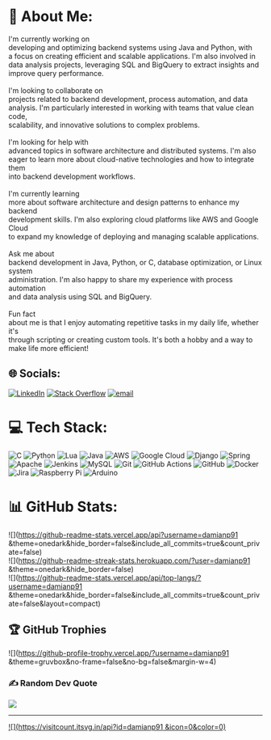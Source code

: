 # 💫 About Me:
I'm currently working on<br>developing and optimizing backend systems using Java and Python, with <br>a focus on creating efficient and scalable applications. I'm also involved in <br>data analysis projects, leveraging SQL and BigQuery to extract insights and <br>improve query performance.<br><br>I'm looking to collaborate on<br>projects related to backend development, process automation, and data <br>analysis. I'm particularly interested in working with teams that value clean code, <br>scalability, and innovative solutions to complex problems.<br><br>I'm looking for help with<br>advanced topics in software architecture and distributed systems. I'm also <br>eager to learn more about cloud-native technologies and how to integrate them <br>into backend development workflows.<br><br>I'm currently learning <br>more about software architecture and design patterns to enhance my backend <br>development skills. I'm also exploring cloud platforms like AWS and Google Cloud <br>to expand my knowledge of deploying and managing scalable applications.<br><br>Ask me about<br>backend development in Java, Python, or C, database optimization, or Linux system<br>administration. I'm also happy to share my experience with process automation <br>and data analysis using SQL and BigQuery.<br><br>Fun fact<br>about me is that I enjoy automating repetitive tasks in my daily life, whether it's <br>through scripting or creating custom tools. It's both a hobby and a way to <br>make life more efficient!


## 🌐 Socials:
[![LinkedIn](https://img.shields.io/badge/LinkedIn-%230077B5.svg?logo=linkedin&logoColor=white)](https://linkedin.com/in/www.linkedin.com/in/damian-posada-) [![Stack Overflow](https://img.shields.io/badge/-Stackoverflow-FE7A16?logo=stack-overflow&logoColor=white)](https://stackoverflow.com/users/https://stackoverflow.com/users/17776834/damian-posada?tab=profile) [![email](https://img.shields.io/badge/Email-D14836?logo=gmail&logoColor=white)](mailto:damianposada82@gmail.com) 

# 💻 Tech Stack:
![C](https://img.shields.io/badge/c-%2300599C.svg?style=for-the-badge&logo=c&logoColor=white) ![Python](https://img.shields.io/badge/python-3670A0?style=for-the-badge&logo=python&logoColor=ffdd54) ![Lua](https://img.shields.io/badge/lua-%232C2D72.svg?style=for-the-badge&logo=lua&logoColor=white) ![Java](https://img.shields.io/badge/java-%23ED8B00.svg?style=for-the-badge&logo=openjdk&logoColor=white) ![AWS](https://img.shields.io/badge/AWS-%23FF9900.svg?style=for-the-badge&logo=amazon-aws&logoColor=white) ![Google Cloud](https://img.shields.io/badge/GoogleCloud-%234285F4.svg?style=for-the-badge&logo=google-cloud&logoColor=white) ![Django](https://img.shields.io/badge/django-%23092E20.svg?style=for-the-badge&logo=django&logoColor=white) ![Spring](https://img.shields.io/badge/spring-%236DB33F.svg?style=for-the-badge&logo=spring&logoColor=white) ![Apache](https://img.shields.io/badge/apache-%23D42029.svg?style=for-the-badge&logo=apache&logoColor=white) ![Jenkins](https://img.shields.io/badge/jenkins-%232C5263.svg?style=for-the-badge&logo=jenkins&logoColor=white) ![MySQL](https://img.shields.io/badge/mysql-4479A1.svg?style=for-the-badge&logo=mysql&logoColor=white) ![Git](https://img.shields.io/badge/git-%23F05033.svg?style=for-the-badge&logo=git&logoColor=white) ![GitHub Actions](https://img.shields.io/badge/github%20actions-%232671E5.svg?style=for-the-badge&logo=githubactions&logoColor=white) ![GitHub](https://img.shields.io/badge/github-%23121011.svg?style=for-the-badge&logo=github&logoColor=white) ![Docker](https://img.shields.io/badge/docker-%230db7ed.svg?style=for-the-badge&logo=docker&logoColor=white) ![Jira](https://img.shields.io/badge/jira-%230A0FFF.svg?style=for-the-badge&logo=jira&logoColor=white) ![Raspberry Pi](https://img.shields.io/badge/-Raspberry_Pi-C51A4A?style=for-the-badge&logo=Raspberry-Pi) ![Arduino](https://img.shields.io/badge/-Arduino-00979D?style=for-the-badge&logo=Arduino&logoColor=white)
# 📊 GitHub Stats:
![](https://github-readme-stats.vercel.app/api?username=damianp91 &theme=onedark&hide_border=false&include_all_commits=true&count_private=false)<br/>
![](https://github-readme-streak-stats.herokuapp.com/?user=damianp91 &theme=onedark&hide_border=false)<br/>
![](https://github-readme-stats.vercel.app/api/top-langs/?username=damianp91 &theme=onedark&hide_border=false&include_all_commits=true&count_private=false&layout=compact)

## 🏆 GitHub Trophies
![](https://github-profile-trophy.vercel.app/?username=damianp91 &theme=gruvbox&no-frame=false&no-bg=false&margin-w=4)

### ✍️ Random Dev Quote
![](https://quotes-github-readme.vercel.app/api?type=vetical&theme=gruvbox)

---
[![](https://visitcount.itsvg.in/api?id=damianp91 &icon=0&color=0)](https://visitcount.itsvg.in)

<!-- Proudly created with GPRM ( https://gprm.itsvg.in ) -->